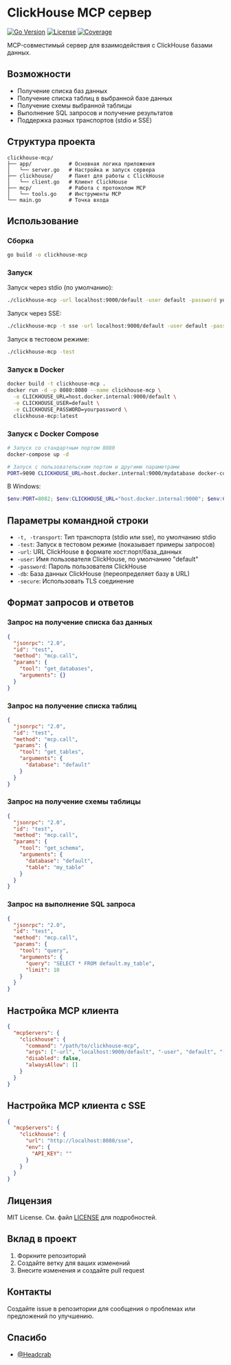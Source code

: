 # ClickHouse MCP сервер

[![Go Version](https://img.shields.io/github/go-mod/go-version/Headcrab/clickhouse-mcp)](https://go.dev)
[![License](https://img.shields.io/github/license/Headcrab/clickhouse-mcp)](LICENSE)
[![Coverage](https://codecov.io/gh/Headcrab/clickhouse-mcp/graph/badge.svg?token=WSRWMHXMTA)](https://codecov.io/gh/Headcrab/clickhouse-mcp)

MCP-совместимый сервер для взаимодействия с ClickHouse базами данных.

## Возможности

- Получение списка баз данных
- Получение списка таблиц в выбранной базе данных
- Получение схемы выбранной таблицы
- Выполнение SQL запросов и получение результатов
- Поддержка разных транспортов (stdio и SSE)

## Структура проекта

```tree
clickhouse-mcp/
├── app/            # Основная логика приложения
│   └── server.go   # Настройка и запуск сервера
├── clickhouse/     # Пакет для работы с ClickHouse
│   └── client.go   # Клиент ClickHouse
├── mcp/            # Работа с протоколом MCP
│   └── tools.go    # Инструменты MCP
└── main.go         # Точка входа
```

## Использование

### Сборка

```bash
go build -o clickhouse-mcp
```

### Запуск

Запуск через stdio (по умолчанию):

```bash
./clickhouse-mcp -url localhost:9000/default -user default -password yourpassword
```

Запуск через SSE:

```bash
./clickhouse-mcp -t sse -url localhost:9000/default -user default -password yourpassword
```

Запуск в тестовом режиме:

```bash
./clickhouse-mcp -test
```

### Запуск в Docker

```bash
docker build -t clickhouse-mcp .
docker run -d -p 8080:8080 --name clickhouse-mcp \
  -e CLICKHOUSE_URL=host.docker.internal:9000/default \
  -e CLICKHOUSE_USER=default \
  -e CLICKHOUSE_PASSWORD=yourpassword \
  clickhouse-mcp:latest
```

### Запуск с Docker Compose

```bash
# Запуск со стандартным портом 8080
docker-compose up -d

# Запуск с пользовательским портом и другими параметрами
PORT=9090 CLICKHOUSE_URL=host.docker.internal:9000/mydatabase docker-compose up -d
```

В Windows:

```powershell
$env:PORT=8082; $env:CLICKHOUSE_URL="host.docker.internal:9000"; $env:CLICKHOUSE_USER="default" ; $env:CLICKHOUSE_PASSWORD="yourpassword"; $env:CLICKHOUSE_DB="default"; $env:CLICKHOUSE_SECURE=false; docker-compose up -d
```

## Параметры командной строки

- `-t, -transport`: Тип транспорта (stdio или sse), по умолчанию stdio
- `-test`: Запуск в тестовом режиме (показывает примеры запросов)
- `-url`: URL ClickHouse в формате хост:порт/база_данных
- `-user`: Имя пользователя ClickHouse, по умолчанию "default"
- `-password`: Пароль пользователя ClickHouse
- `-db`: База данных ClickHouse (переопределяет базу в URL)
- `-secure`: Использовать TLS соединение

## Формат запросов и ответов

### Запрос на получение списка баз данных

```json
{
  "jsonrpc": "2.0",
  "id": "test",
  "method": "mcp.call",
  "params": {
    "tool": "get_databases",
    "arguments": {}
  }
}
```

### Запрос на получение списка таблиц

```json
{
  "jsonrpc": "2.0",
  "id": "test",
  "method": "mcp.call",
  "params": {
    "tool": "get_tables",
    "arguments": {
      "database": "default"
    }
  }
}
```

### Запрос на получение схемы таблицы

```json
{
  "jsonrpc": "2.0",
  "id": "test",
  "method": "mcp.call",
  "params": {
    "tool": "get_schema",
    "arguments": {
      "database": "default",
      "table": "my_table"
    }
  }
}
```

### Запрос на выполнение SQL запроса

```json
{
  "jsonrpc": "2.0",
  "id": "test",
  "method": "mcp.call",
  "params": {
    "tool": "query",
    "arguments": {
      "query": "SELECT * FROM default.my_table",
      "limit": 10
    }
  }
}
```

## Настройка MCP клиента

```json
{
  "mcpServers": {
    "clickhouse": {
      "command": "/path/to/clickhouse-mcp",
      "args": ["-url", "localhost:9000/default", "-user", "default", "-password", "yourpassword"],
      "disabled": false,
      "alwaysAllow": []
    }
  }
}
```

## Настройка MCP клиента c SSE

```json
{
  "mcpServers": {
    "clickhouse": {
      "url": "http://localhost:8080/sse",
      "env": {
        "API_KEY": ""
      }
    }
  }
}
```

## Лицензия

MIT License. См. файл [LICENSE](LICENSE) для подробностей.

## Вклад в проект

1. Форкните репозиторий
2. Создайте ветку для ваших изменений
3. Внесите изменения и создайте pull request

## Контакты

Создайте issue в репозитории для сообщения о проблемах или предложений по улучшению.

## Спасибо

- [@Headcrab](https://github.com/Headcrab)

